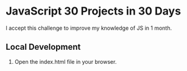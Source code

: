 # JavaScript 30 Projects in 30 Days

I accept this challenge to improve my knowledge of JS in 1 month.

## Local Development 

1. Open the index.html file in your browser.
